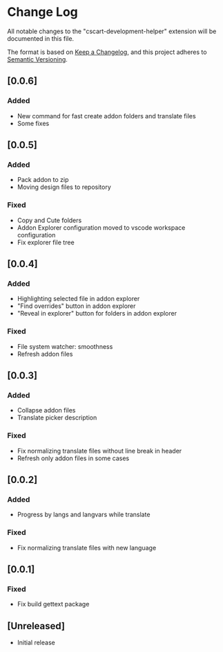 # Change Log

All notable changes to the "cscart-development-helper" extension will be documented in this file.

The format is based on [Keep a Changelog](https://keepachangelog.com/en/1.1.0/),
and this project adheres to [Semantic Versioning](https://semver.org/spec/v2.0.0.html).

## [0.0.6]

### Added

- New command for fast create addon folders and translate files
- Some fixes

## [0.0.5]

### Added

- Pack addon to zip
- Moving design files to repository

### Fixed

- Copy and Cute folders
- Addon Explorer configuration moved to vscode workspace configuration
- Fix explorer file tree

## [0.0.4]

### Added

- Highlighting selected file in addon explorer
- "Find overrides" button in addon explorer
- "Reveal in explorer" button for folders in addon explorer

### Fixed

- File system watcher: smoothness
- Refresh addon files

## [0.0.3]

### Added

- Collapse addon files
- Translate picker description

### Fixed

- Fix normalizing translate files without line break in header
- Refresh only addon files in some cases

## [0.0.2]

### Added

- Progress by langs and langvars while translate

### Fixed

- Fix normalizing translate files with new language

## [0.0.1]

### Fixed

- Fix build gettext package

## [Unreleased]

- Initial release